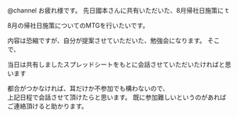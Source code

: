 @channel
お疲れ様です。
先日國本さんに共有いただいた、8月帰社日施策にｔ



8月の帰社日施策についてのMTGを行いたいです。

内容は恐縮ですが、自分が提案させていただいた、勉強会になります。
そこで、



当日は共有しましたスプレッドシートをもとに会話させていただいたければと思います

都合がつかなければ、耳だけか不参加でも構わないので、  
上記日程で会話させて頂けたらと思います。
既に参加難しいというのがあればご連絡頂けると助かります。